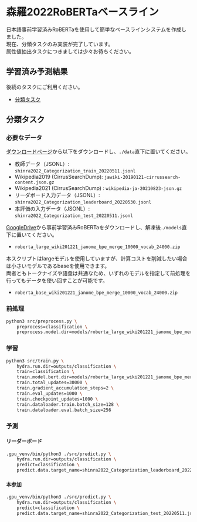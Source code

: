 # 森羅2022RoBERTaベースライン

日本語事前学習済みRoBERTaを使用して簡単なベースラインシステムを作成しました。  
現在、分類タスクのみ実装が完了しています。  
属性値抽出タスクにつきましては少々お待ちください。

## 学習済み予測結果
後続のタスクにご利用ください。
- [分類タスク](https://drive.google.com/drive/folders/1ZJOt3TlSB1soSxwRmShdHKQhZkkAWrXP?usp=sharing)

## 分類タスク

### 必要なデータ

[ダウンロードページ](https://2022.shinra-project.info/data-download)から以下をダウンロードし、`./data`直下に置いてください。
- 教師データ（JSONL）: `shinra2022_Categorization_train_20220511.jsonl`
- Wikipedia2019 (CirrusSearchDump): `jawiki-20190121-cirrussearch-content.json.gz`
- Wikipedia2021 (CirrusSearchDump) : `wikipedia-ja-20210823-json.gz` 
- リーダボード入力データ（JSONL）: `shinra2022_Categorization_leaderboard_20220530.jsonl`
- 本評価の入力データ（JSONL）: `shinra2022_Categorization_test_20220511.jsonl`

[GoogleDrive](https://drive.google.com/drive/folders/1e7QqjWDhbFkOyeIqJdcsK4whfBW5QWWY?usp=sharing)から事前学習済みRoBERTaをダウンロードし、解凍後`./models`直下に置いてください。  
- `roberta_large_wiki201221_janome_bpe_merge_10000_vocab_24000.zip`

本スクリプトはlargeモデルを使用していますが、計算コストを削減したい場合は小さいモデルであるbaseを使用できます。  
両者ともトークナイズや語彙は共通なため、いずれのモデルを指定して前処理を行ってもデータを使い回すことが可能です。
- `roberta_base_wiki201221_janome_bpe_merge_10000_vocab_24000.zip`

### 前処理

~~~bash
python3 src/preprocess.py \
    preprocess=classification \
    preprocess.model.dir=models/roberta_large_wiki201221_janome_bpe_merge_10000_vocab_24000
~~~

### 学習

~~~bash
python3 src/train.py \
    hydra.run.dir=outputs/classification \
    train=classification \
    train.model.bert.dir=models/roberta_large_wiki201221_janome_bpe_merge_10000_vocab_24000 \
    train.total_updates=30000 \
    train.gradient_accumulation_steps=2 \
    train.eval_updates=1000 \
    train.checkpoint_updates=1000 \
    train.dataloader.train.batch_size=128 \
    train.dataloader.eval.batch_size=256
~~~

### 予測

#### リーダーボード

~~~bash
.gpu_venv/bin/python3 ./src/predict.py \
    hydra.run.dir=outputs/classification \
    predict=classification \
    predict.data.target_name=shinra2022_Categorization_leaderboard_20220530.jsonl
~~~

#### 本参加

~~~bash
.gpu_venv/bin/python3 ./src/predict.py \
    hydra.run.dir=outputs/classification \
    predict=classification \
    predict.data.target_name=shinra2022_Categorization_test_20220511.jsonl
~~~
